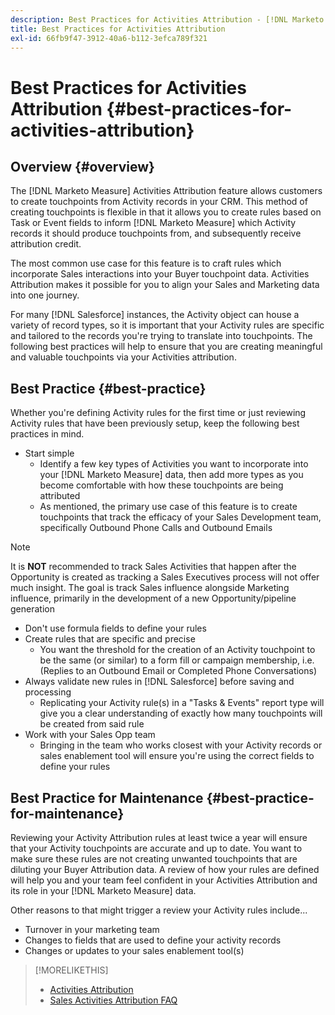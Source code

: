 ```yaml
---
description: Best Practices for Activities Attribution - [!DNL Marketo Measure] - Product Documentation
title: Best Practices for Activities Attribution
exl-id: 66fb9f47-3912-40a6-b112-3efca789f321
---
```

# Best Practices for Activities Attribution {#best-practices-for-activities-attribution}

## Overview {#overview}

The [!DNL Marketo Measure] Activities Attribution feature allows customers to create touchpoints from Activity records in your CRM. This method of creating touchpoints is flexible in that it allows you to create rules based on Task or Event fields to inform [!DNL Marketo Measure] which Activity records it should produce touchpoints from, and subsequently receive attribution credit.

The most common use case for this feature is to craft rules which incorporate Sales interactions into your Buyer touchpoint data. Activities Attribution makes it possible for you to align your Sales and Marketing data into one journey.

For many [!DNL Salesforce] instances, the Activity object can house a variety of record types, so it is important that your Activity rules are specific and tailored to the records you're trying to translate into touchpoints. The following best practices will help to ensure that you are creating meaningful and valuable touchpoints via your Activities attribution.

## Best Practice {#best-practice}

Whether you're defining Activity rules for the first time or just reviewing Activity rules that have been previously setup, keep the following best practices in mind.

* Start simple
   * Identify a few key types of Activities you want to incorporate into your [!DNL Marketo Measure] data, then add more types as you become comfortable with how these touchpoints are being attributed
   * As mentioned, the primary use case of this feature is to create touchpoints that track the efficacy of your Sales Development team, specifically Outbound Phone Calls and Outbound Emails

>[!NOTE]
>
>It is **NOT** recommended to track Sales Activities that happen after the Opportunity is created as tracking a Sales Executives process will not offer much insight. The goal is track Sales influence alongside Marketing influence, primarily in the development of a new Opportunity/pipeline generation

* Don't use formula fields to define your rules
* Create rules that are specific and precise
   * You want the threshold for the creation of an Activity touchpoint to be the same (or similar) to a form fill or campaign membership, i.e. (Replies to an Outbound Email or Completed Phone Conversations)
* Always validate new rules in [!DNL Salesforce] before saving and processing
   * Replicating your Activity rule(s) in a "Tasks & Events" report type will give you a clear understanding of exactly how many touchpoints will be created from said rule
* Work with your Sales Opp team
   * Bringing in the team who works closest with your Activity records or sales enablement tool will ensure you're using the correct fields to define your rules

## Best Practice for Maintenance {#best-practice-for-maintenance}

Reviewing your Activity Attribution rules at least twice a year will ensure that your Activity touchpoints are accurate and up to date. You want to make sure these rules are not creating unwanted touchpoints that are diluting your Buyer Attribution data. A review of how your rules are defined will help you and your team feel confident in your Activities Attribution and its role in your [!DNL Marketo Measure] data.

Other reasons to that might trigger a review your Activity rules include...

* Turnover in your marketing team
* Changes to fields that are used to define your activity records
* Changes or updates to your sales enablement tool(s)

>[!MORELIKETHIS]
>
>* [Activities Attribution](/help/advanced-marketo-measure-features/activities-attribution/salesforce-activities-attribution.md)
>* [Sales Activities Attribution FAQ](/help/advanced-marketo-measure-features/activities-attribution/activities-attribution-faq.md)

